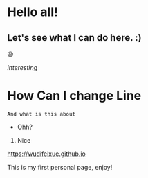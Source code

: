 # Hello all!
## Let's see what I can do here. :)
😃
  

_interesting_
# How Can I change Line
`And what is this about`
* Ohh?
1. Nice
  
<https://wudifeixue.github.io>
  
This is my first personal page, enjoy!
